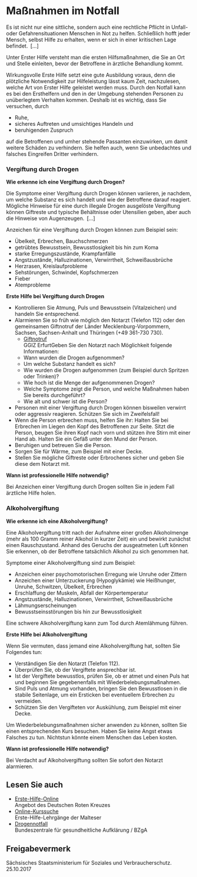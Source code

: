 # Maßnahmen im Notfall

Es ist nicht nur eine sittliche, sondern auch eine rechtliche Pflicht in Unfall- oder Gefahrensituationen Menschen in Not zu helfen. Schließlich hofft jeder Mensch, selbst Hilfe zu erhalten, wenn er sich in einer kritischen Lage befindet. [...]

Unter Erster Hilfe versteht man die ersten Hilfsmaßnahmen, die Sie an Ort und Stelle einleiten, bevor der Betroffene in ärztliche Behandlung kommt.

Wirkungsvolle Erste Hilfe setzt eine gute Ausbildung voraus, denn die plötzliche Notwendigkeit zur Hilfeleistung lässt kaum Zeit, nachzulesen, welche Art von Erster Hilfe geleistet werden muss. Durch den Notfall kann es bei den Ersthelfern und den in der Umgebung stehenden Personen zu unüberlegtem Verhalten kommen. Deshalb ist es wichtig, dass Sie versuchen, durch

* Ruhe,
* sicheres Auftreten und umsichtiges Handeln und
* beruhigenden Zuspruch

auf die Betroffenen und umher stehende Passanten einzuwirken, um damit weitere Schäden zu verhindern. Sie helfen auch, wenn Sie unbedachtes und falsches Eingreifen Dritter verhindern.

### Vergiftung durch Drogen

**Wie erkenne ich eine Vergiftung durch Drogen?**

Die Symptome einer Vergiftung durch Drogen können variieren, je nachdem, um welche Substanz es sich handelt und wie der Betroffene darauf reagiert. Mögliche Hinweise für eine durch illegale Drogen ausgelöste Vergiftung können Giftreste und typische Behältnisse oder Utensilien geben, aber auch die Hinweise von Augenzeugen. [...]

Anzeichen für eine Vergiftung durch Drogen können zum Beispiel sein:

* Übelkeit, Erbrechen, Bauchschmerzen
* getrübtes Bewusstsein, Bewusstlosigkeit bis hin zum Koma
* starke Erregungszustände, Krampfanfälle
* Angstzustände, Halluzinationen, Verwirrtheit, Schweißausbrüche
* Herzrasen, Kreislaufprobleme
* Sehstörungen, Schwindel, Kopfschmerzen
* Fieber
* Atemprobleme

**Erste Hilfe bei Vergiftung durch Drogen**

* Kontrollieren Sie Atmung, Puls und Bewusstsein (Vitalzeichen) und handeln Sie entsprechend.
* Alarmieren Sie so früh wie möglich den Notarzt (Telefon 112) oder den gemeinsamen Giftnotruf der Länder Mecklenburg-Vorpommern, Sachsen, Sachsen-Anhalt und Thüringen (+49 361-730 730).
  + [Giftnotruf](https://www.ggiz-erfurt.de/notfall.html "GIZ: Giftnotruf (ggiz-erfurt.de)")  
    GGIZ ErfurtGeben Sie den Notarzt nach Möglichkeit folgende Informationen:
  + Wann wurden die Drogen aufgenommen?
  + Um welche Substanz handelt es sich?
  + Wie wurden die Drogen aufgenommen (zum Beispiel durch Spritzen oder Trinken)?
  + Wie hoch ist die Menge der aufgenommenen Drogen?
  + Welche Symptome zeigt die Person, und welche Maßnahmen haben Sie bereits durchgeführt?
  + Wie alt und schwer ist die Person?
* Personen mit einer Vergiftung durch Drogen können bisweilen verwirrt oder aggressiv reagieren. Schützen Sie sich im Zweifelsfall!
* Wenn die Person erbrechen muss, helfen Sie ihr: Halten Sie bei Erbrechen im Liegen den Kopf des Betroffenen zur Seite. Sitzt die Person, beugen Sie ihren Kopf nach vorn und stützen ihre Stirn mit einer Hand ab. Halten Sie ein Gefäß unter den Mund der Person.
* Beruhigen und betreuen Sie die Person.
* Sorgen Sie für Wärme, zum Beispiel mit einer Decke.
* Stellen Sie mögliche Giftreste oder Erbrochenes sicher und geben Sie diese dem Notarzt mit.

**Wann ist professionelle Hilfe notwendig?**

Bei Anzeichen einer Vergiftung durch Drogen sollten Sie in jedem Fall ärztliche Hilfe holen.

### Alkoholvergiftung

**Wie erkenne ich eine Alkoholvergiftung?**

Eine Alkoholvergiftung tritt nach der Aufnahme einer großen Alkoholmenge (mehr als 100 Gramm reiner Alkohol in kurzer Zeit) ein und bewirkt zunächst einen Rauschzustand. Anhand des Geruchs der ausgeatmeten Luft können Sie erkennen, ob der Betroffene tatsächlich Alkohol zu sich genommen hat.

Symptome einer Alkoholvergiftung sind zum Beispiel:

* Anzeichen einer psychomotorischen Erregung wie Unruhe oder Zittern
* Anzeichen einer Unterzuckerung (Hypoglykämie) wie Heißhunger, Unruhe, Schwitzen, Übelkeit, Erbrechen
* Erschlaffung der Muskeln, Abfall der Körpertemperatur
* Angstzustände, Halluzinationen, Verwirrtheit, Schweißausbrüche
* Lähmungserscheinungen
* Bewusstseinsstörungen bis hin zur Bewusstlosigkeit

Eine schwere Alkoholvergiftung kann zum Tod durch Atemlähmung führen.

**Erste Hilfe bei Alkoholvergiftung**

Wenn Sie vermuten, dass jemand eine Alkoholvergiftung hat, sollten Sie Folgendes tun:

* Verständigen Sie den Notarzt (Telefon 112).
* Überprüfen Sie, ob der Vergiftete ansprechbar ist.
* Ist der Vergiftete bewusstlos, prüfen Sie, ob er atmet und einen Puls hat und beginnen Sie gegebenenfalls mit Wiederbelebungsmaßnahmen.
* Sind Puls und Atmung vorhanden, bringen Sie den Bewusstlosen in die stabile Seitenlage, um ein Ersticken bei eventuellem Erbrechen zu vermeiden.
* Schützen Sie den Vergifteten vor Auskühlung, zum Beispiel mit einer Decke.

Um Wiederbelebungsmaßnahmen sicher anwenden zu können, sollten Sie einen entsprechenden Kurs besuchen. Haben Sie keine Angst etwas Falsches zu tun. Nichtstun könnte einem Menschen das Leben kosten.

**Wann ist professionelle Hilfe notwendig?**

Bei Verdacht auf Alkoholvergiftung sollten Sie sofort den Notarzt alarmieren.

## Lesen Sie auch

* [Erste-Hilfe-Online](https://www.drk.de/hilfe-in-deutschland/erste-hilfe/ "Angebot zur Ersten Hilfe; Deutsches Rotes Kreuz")  
  Angebot des Deutschen Roten Kreuzes
* [Online-Kurssuche](http://www.malteser-kurse.de/ "Angebot der Malteser zu Erste Hilfe")  
  Erste-Hilfe-Lehrgänge der Malteser
* [Drogennotfall](http://www.drugcom.de/?uid=0ef1aa0d424ab4e00c10fd08013e2e7b&id=drogennotfall "Drogennotfall, Beratung und Hilfe (www.drugcom.de)")  
  Bundeszentrale für gesundheitliche Aufklärung / BZgA

## Freigabevermerk

Sächsisches Staatsministerium für Soziales und Verbraucherschutz. 25.10.2017
